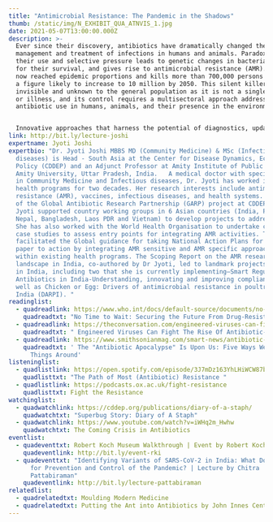 ```yaml
---
title: "Antimicrobial Resistance: The Pandemic in the Shadows"
thumb: /static/img/N_EXHIBIT_QUA_ATNVIS_1.jpg
date: 2021-05-07T13:00:00.000Z
description: >-
  Ever since their discovery, antibiotics have dramatically changed the
  management and treatment of infections in humans and animals. Paradoxically,
  their use and selective pressure leads to genetic changes in bacteria critical
  for their survival, and gives rise to antimicrobial resistance (AMR). AMR has
  now reached epidemic proportions and kills more than 700,000 persons per year,
  a figure likely to increase to 10 million by 2050. This silent killer is
  invisible and unknown to the general population as it is not a single disease
  or illness, and its control requires a multisectoral approach addressing
  antibiotic use in humans, animals, and their presence in the environment. 


  Innovative approaches that harness the potential of diagnostics, updates in information technology and strategies for sustainable development are needed to transform the way we use antibiotics today. COVID 19 has demonstrated the power of infectious diseases to reset our lives, and unless AMR is tackled urgently, the antibiotics we take for granted today will be unavailable to the future generations to come. This talk will show how AMR has reached pandemic proportions, and cover a range of topics, questions, and concerns regarding the same.
link: http://bit.ly/lecture-joshi
expertname: Jyoti Joshi
expertbio: "Dr. Jyoti Joshi MBBS MD (Community Medicine) & MSc (Infectious
  diseases) is Head - South Asia at the Center for Disease Dynamics, Economics &
  Policy (CDDEP) and an Adjunct Professor at Amity Institute of Public Health,
  Amity University, Uttar Pradesh, India.   A medical doctor with specialization
  in Community Medicine and Infectious diseases, Dr. Jyoti has worked in public
  health programs for two decades. Her research interests include antimicrobial
  resistance (AMR), vaccines, infectious diseases, and health systems. As part
  of the Global Antibiotic Research Partnership (GARP) project at CDDEP, Dr.
  Jyoti supported country working groups in 6 Asian countries (India, Pakistan,
  Nepal, Bangladesh, Laos PDR and Vietnam) to develop projects to address AMR.
  She has also worked with the World Health Organisation to undertake country
  case studies to assess entry points for integrating AMR activities. This work
  facilitated the Global guidance for taking National Action Plans for AMR from
  paper to action by integrating AMR sensitive and AMR specific approaches
  within existing health programs. The Scoping Report on the AMR research
  landscape in India, co-authored by Dr Jyoti, led to landmark projects in AMR
  in India, including two that she is currently implementing—Smart Regulation of
  Antibiotics in India-Understanding, innovating and improving compliance as
  well as Chicken or Egg: Drivers of antimicrobial resistance in poultry in
  India (DARPI). "
readinglist:
  - quadreadlink: https://www.who.int/docs/default-source/documents/no-time-to-wait-securing-the-future-from-drug-resistant-infections-en.pdf?sfvrsn=5b424d7_6
    quadreadtxt: "No Time to Wait: Securing the Future From Drug-Resistant Infections"
  - quadreadlink: https://theconversation.com/engineered-viruses-can-fight-the-rise-of-antibiotic-resistant-bacteria-154337
    quadreadtxt: " Engineered Viruses Can Fight The Rise Of Antibiotic-Resistant Bacteria"
  - quadreadlink: https://www.smithsonianmag.com/smart-news/antibiotic-apocalypse-upon-us-five-ways-we-can-turn-things-around-1-180959188/
    quadreadtxt: ' The "Antibiotic Apocalypse" Is Upon Us: Five Ways We Can Turn
      Things Around'
listeninglist:
  - quadlistlink: https://open.spotify.com/episode/3J7mDz163YhLHiWCW87b9X
    quadlisttxt: "The Path of Most (Antibiotic) Resistance "
  - quadlistlink: https://podcasts.ox.ac.uk/fight-resistance
    quadlisttxt: Fight the Resistance
watchinglist:
  - quadwatchlink: https://cddep.org/publications/diary-of-a-staph/
    quadwatchtxt: "Superbug Story: Diary of A Staph"
  - quadwatchlink: https://www.youtube.com/watch?v=iWHq2m_Hwhw
    quadwatchtxt: The Coming Crisis in Antibiotics
eventlist:
  - quadeventtxt: Robert Koch Museum Walkthrough | Event by Robert Koch Institute
    quadeventlink: http://bit.ly/event-rki
  - quadeventtxt: "Identifying Variants of SARS-CoV-2 in India: What Does It Mean
      for Prevention and Control of the Pandemic? | Lecture by Chitra
      Pattabiraman"
    quadeventlink: http://bit.ly/lecture-pattabiraman
relatedlist:
  - quadrelatedtxt: Moulding Modern Medicine
  - quadrelatedtxt: Putting the Ant into Antibiotics by John Innes Centre
---
```

